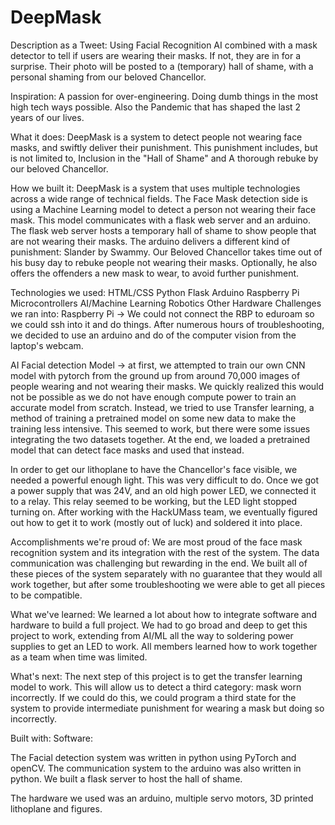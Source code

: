 # DeepMask

Description as a Tweet:
Using Facial Recognition AI combined with a mask detector to tell if users are wearing their masks. If not, they are in for a surprise. Their photo will be posted to a (temporary) hall of shame, with a personal shaming from our beloved Chancellor.

Inspiration:
A passion for over-engineering. Doing dumb things in the most high tech ways possible. Also the Pandemic that has shaped the last 2 years of our lives.

What it does:
DeepMask is a system to detect people not wearing face masks, and swiftly deliver their punishment. This punishment includes, but is not limited to, Inclusion in the "Hall of Shame" and A thorough rebuke by our beloved Chancellor.

How we built it:
DeepMask is a system that uses multiple technologies across a wide range of technical fields. The Face Mask detection side is using a Machine Learning model to detect a person not wearing their face mask. This model communicates with a flask web server and an arduino. The flask web server hosts a temporary hall of shame to show people that are not wearing their masks. The arduino delivers a different kind of punishment: Slander by Swammy. Our Beloved Chancellor takes time out of his busy day to rebuke people not wearing their masks. Optionally, he also offers the offenders a new mask to wear, to avoid further punishment.

Technologies we used:
HTML/CSS
Python
Flask
Arduino
Raspberry Pi
Microcontrollers
AI/Machine Learning
Robotics
Other Hardware
Challenges we ran into:
Raspberry Pi -> We could not connect the RBP to eduroam so we could ssh into it and do things. After numerous hours of troubleshooting, we decided to use an arduino and do of the computer vision from the laptop's webcam.

AI Facial detection Model -> at first, we attempted to train our own CNN model with pytorch from the ground up from around 70,000 images of people wearing and not wearing their masks. We quickly realized this would not be possible as we do not have enough compute power to train an accurate model from scratch. Instead, we tried to use Transfer learning, a method of training a pretrained model on some new data to make the training less intensive. This seemed to work, but there were some issues integrating the two datasets together. At the end, we loaded a pretrained model that can detect face masks and used that instead.

In order to get our lithoplane to have the Chancellor's face visible, we needed a powerful enough light. This was very difficult to do. Once we got a power supply that was 24V, and an old high power LED, we connected it to a relay. This relay seemed to be working, but the LED light stopped turning on. After working with the HackUMass team, we eventually figured out how to get it to work (mostly out of luck) and soldered it into place.

Accomplishments we're proud of:
We are most proud of the face mask recognition system and its integration with the rest of the system. The data communication was challenging but rewarding in the end. We built all of these pieces of the system separately with no guarantee that they would all work together, but after some troubleshooting we were able to get all pieces to be compatible.

What we've learned:
We learned a lot about how to integrate software and hardware to build a full project. We had to go broad and deep to get this project to work, extending from AI/ML all the way to soldering power supplies to get an LED to work. All members learned how to work together as a team when time was limited.

What's next:
The next step of this project is to get the transfer learning model to work. This will allow us to detect a third category: mask worn incorrectly. If we could do this, we could program a third state for the system to provide intermediate punishment for wearing a mask but doing so incorrectly.

Built with:
Software:

The Facial detection system was written in python using PyTorch and openCV. The communication system to the arduino was also written in python. We built a flask server to host the hall of shame.

The hardware we used was an arduino, multiple servo motors, 3D printed lithoplane and figures.
